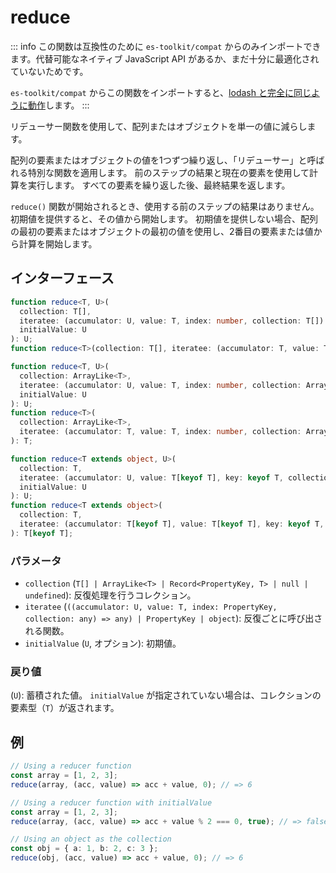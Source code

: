 # reduce

::: info
この関数は互換性のために `es-toolkit/compat` からのみインポートできます。代替可能なネイティブ JavaScript API があるか、まだ十分に最適化されていないためです。

`es-toolkit/compat` からこの関数をインポートすると、[lodash と完全に同じように動作](../../../compatibility.md)します。
:::

リデューサー関数を使用して、配列またはオブジェクトを単一の値に減らします。

配列の要素またはオブジェクトの値を1つずつ繰り返し、「リデューサー」と呼ばれる特別な関数を適用します。
前のステップの結果と現在の要素を使用して計算を実行します。
すべての要素を繰り返した後、最終結果を返します。

`reduce()` 関数が開始されるとき、使用する前のステップの結果はありません。
初期値を提供すると、その値から開始します。
初期値を提供しない場合、配列の最初の要素またはオブジェクトの最初の値を使用し、2番目の要素または値から計算を開始します。

## インターフェース

```typescript
function reduce<T, U>(
  collection: T[],
  iteratee: (accumulator: U, value: T, index: number, collection: T[]) => U,
  initialValue: U
): U;
function reduce<T>(collection: T[], iteratee: (accumulator: T, value: T, index: number, collection: T[]) => T): T;

function reduce<T, U>(
  collection: ArrayLike<T>,
  iteratee: (accumulator: U, value: T, index: number, collection: ArrayLike<T>) => U,
  initialValue: U
): U;
function reduce<T>(
  collection: ArrayLike<T>,
  iteratee: (accumulator: T, value: T, index: number, collection: ArrayLike<T>) => T
): T;

function reduce<T extends object, U>(
  collection: T,
  iteratee: (accumulator: U, value: T[keyof T], key: keyof T, collection: T) => U,
  initialValue: U
): U;
function reduce<T extends object>(
  collection: T,
  iteratee: (accumulator: T[keyof T], value: T[keyof T], key: keyof T, collection: T) => T[keyof T]
): T[keyof T];
```

### パラメータ

- `collection` (`T[] | ArrayLike<T> | Record<PropertyKey, T> | null | undefined`): 反復処理を行うコレクション。
- `iteratee` (`((accumulator: U, value: T, index: PropertyKey, collection: any) => any) | PropertyKey | object`): 反復ごとに呼び出される関数。
- `initialValue` (`U`, オプション): 初期値。

### 戻り値

(`U`): 蓄積された値。 `initialValue` が指定されていない場合は、コレクションの要素型（`T`）が返されます。

## 例

```typescript
// Using a reducer function
const array = [1, 2, 3];
reduce(array, (acc, value) => acc + value, 0); // => 6

// Using a reducer function with initialValue
const array = [1, 2, 3];
reduce(array, (acc, value) => acc + value % 2 === 0, true); // => false

// Using an object as the collection
const obj = { a: 1, b: 2, c: 3 };
reduce(obj, (acc, value) => acc + value, 0); // => 6
```
